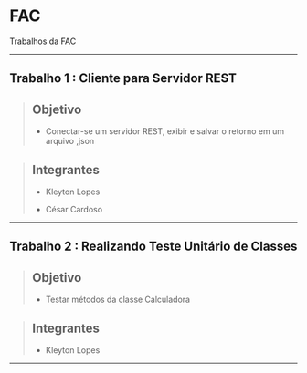 # FAC
Trabalhos da FAC

---

## Trabalho 1 : Cliente para Servidor REST

> ## Objetivo
> * Conectar-se um servidor REST, exibir e salvar o retorno em um arquivo ,json


> ## Integrantes
> 
> * Kleyton Lopes
> 
> * César Cardoso
---

## Trabalho 2 : Realizando Teste Unitário de Classes

> ## Objetivo
> * Testar métodos da classe Calculadora
> 


> ## Integrantes
> 
> * Kleyton Lopes
> 
---